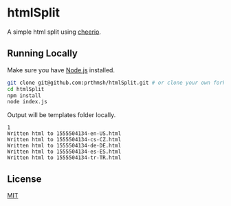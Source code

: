 # htmlSplit

A simple html split using [cheerio](https://www.npmjs.com/package/cheerio).

## Running Locally

Make sure you have [Node.js](http://nodejs.org/) installed.

```sh
git clone git@github.com:prthmsh/htmlSplit.git # or clone your own fork
cd htmlSplit
npm install
node index.js
```

Output will be templates folder locally.

```
1
Written html to 1555504134-en-US.html
Written html to 1555504134-cs-CZ.html
Written html to 1555504134-de-DE.html
Written html to 1555504134-es-ES.html
Written html to 1555504134-tr-TR.html
```
## License

[MIT](https://github.com/prthmsh/htmlSplit/blob/master/LICENSE)
